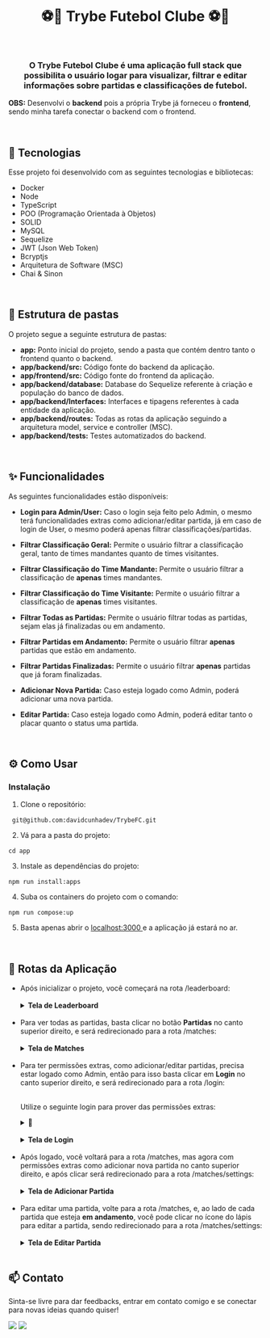 <h1 align="center"> ⚽🧤 Trybe Futebol Clube ⚽🧤 </h1>

<br>

<h3 align="center">
O Trybe Futebol Clube é uma aplicação full stack que possibilita o usuário logar para visualizar, filtrar e editar informações sobre partidas e classificações de futebol.<br/>
</h3>
<p> <strong>OBS:</strong> Desenvolvi o <strong>backend</strong> pois a própria Trybe já forneceu o <strong>frontend</strong>, sendo minha tarefa conectar o backend com o frontend.</p>

<br>

## 🚀 Tecnologias

Esse projeto foi desenvolvido com as seguintes tecnologias e bibliotecas:

- Docker
- Node
- TypeScript
- POO (Programação Orientada à Objetos)
- SOLID
- MySQL
- Sequelize
- JWT (Json Web Token)
- Bcryptjs
- Arquitetura de Software (MSC)
- Chai & Sinon

<br>

## 📑 Estrutura de pastas
<p>O projeto segue a seguinte estrutura de pastas:</p>
<ul>
  <li><strong>app:</strong> Ponto inicial do projeto, sendo a pasta que contém dentro tanto o frontend quanto o backend.</li>
  <li><strong>app/backend/src:</strong> Código fonte do backend da aplicação.</li>
  <li><strong>app/frontend/src:</strong> Código fonte do frontend da aplicação.</li>
  <li><strong>app/backend/database:</strong> Database do Sequelize referente à criação e população do banco de dados.</li>
  <li><strong>app/backend/Interfaces:</strong> Interfaces e tipagens referentes à cada entidade da aplicação.</li>
  <li><strong>app/backend/routes:</strong> Todas as rotas da aplicação seguindo a arquitetura model, service e controller (MSC).</li>
  <li><strong>app/backend/tests:</strong> Testes automatizados do backend.</li>
</ul>

<br>

## ✨ Funcionalidades

As seguintes funcionalidades estão disponíveis:

- **Login para Admin/User:** Caso o login seja feito pelo Admin, o mesmo terá funcionalidades extras como adicionar/editar partida, já em caso de login de User, o mesmo poderá apenas filtrar classificações/partidas.

- **Filtrar Classificação Geral:** Permite o usuário filtrar a classificação geral, tanto de times mandantes quanto de times visitantes.

- **Filtrar Classificação do Time Mandante:** Permite o usuário filtrar a classificação de <strong>apenas</strong> times mandantes.

- **Filtrar Classificação do Time Visitante:** Permite o usuário filtrar a classificação de <strong>apenas</strong> times visitantes.

- **Filtrar Todas as Partidas:** Permite o usuário filtrar todas as partidas, sejam elas já finalizadas ou em andamento.

- **Filtrar Partidas em Andamento:** Permite o usuário filtrar <strong>apenas</strong> partidas que estão em andamento.

- **Filtrar Partidas Finalizadas:** Permite o usuário filtrar <strong>apenas</strong> partidas que já foram finalizadas.

- **Adicionar Nova Partida:** Caso esteja logado como Admin, poderá adicionar uma nova partida.

- **Editar Partida:** Caso esteja logado como Admin, poderá editar tanto o placar quanto o status uma partida.

<br>

## ⚙️ Como Usar

### Instalação

1. Clone o repositório:

```
 git@github.com:davidcunhadev/TrybeFC.git
```

2. Vá para a pasta do projeto:

```
cd app
```

3. Instale as dependências do projeto:
```
npm run install:apps
```

4. Suba os containers do projeto com o comando:
```
npm run compose:up
```

5. Basta apenas abrir o <a href="http://localhost:3000/" target="_blank"> localhost:3000 </a> e a aplicação já estará no ar.

<br>

## 🔀 Rotas da Aplicação

<ul>
  <li>
    Após inicializar o projeto, você começará na rota /leaderboard:
  </li>
  
<br>

  <details>
  <summary><strong>Tela de Leaderboard</strong></summary>
  
  <h3>Imagem da tela:</h3>
  
  ![LeaderboardScreen](/public/LeaderboardScreen.png)
  
  </details>

<br>

  <li>
    Para ver todas as partidas, basta clicar no botão <strong>Partidas</strong> no canto superior direito, e será redirecionado para a rota /matches:
  </li>
  
<br>

  <details>
  <summary><strong>Tela de Matches</strong></summary>
  
  <h3>Imagem da tela:</h3>
  
  ![MatchesScreen](/public/MatchesScreen.png)
  
  </details>

<br>

  <li>
  Para ter permissões extras, como adicionar/editar partidas, precisa estar logado como Admin, então para isso basta clicar em <strong>Login</strong> no canto superior direito, e será redirecionado para a rota /login:
  </li>

<br>

  <p>Utilize o seguinte login para prover das permissões extras:</p>

  <details>
    <summary>🤫</summary>
    
  Login:
  
    Admin@admin.com
    
  Senha:
    
    secret_admin
    
  </details>
  
<br>

  <details>
  <summary><strong>Tela de Login</strong></summary>
  
  <h3>Imagem da tela:</h3>
  
  ![LoginScreen](/public/LoginScreen.png)
  
  </details>

<br>

  <li>
    Após logado, você voltará para a rota /matches, mas agora com permissões extras como adicionar nova partida no canto superior direito, e após clicar será redirecionado para a rota /matches/settings:
  </li>
  
<br>

  <details>
  <summary><strong>Tela de Adicionar Partida</strong></summary>
  
  <h3>Imagem da tela:</h3>
  
  ![AddMatchScreen](/public/AddMatchScreen.png)
  
  </details>

<br>

  <li>
    Para editar uma partida, volte para a rota /matches, e, ao lado de cada partida que esteja <strong>em andamento</strong>, você pode clicar no ícone do lápis para editar a partida, sendo redirecionado para a rota /matches/settings:
  </li>
  
<br>

  <details>
  <summary><strong>Tela de Editar Partida</strong></summary>
  
  <h3>Imagem da tela:</h3>
  
  ![UpdatingMatchScreen](/public/UpdatingMatchScreen.png)
  
  </details>

<br>

</ul>

## 📫 Contato

Sinta-se livre para dar feedbacks, entrar em contato comigo e se conectar para novas ideias quando quiser!  

<a href="mailto:contatodavidcunha@hotmail.com">
<img src="https://img.shields.io/badge/Microsoft_Outlook-0078D4?style=for-the-badge&logo=microsoft-outlook&logoColor=white"></a>
</a>

<a target='_blank' href="https://www.linkedin.com/in/davidlcunha/">
  <img src="https://img.shields.io/badge/LinkedIn-0077B5?style=for-the-badge&logo=linkedin&logoColor=white">
</a>
